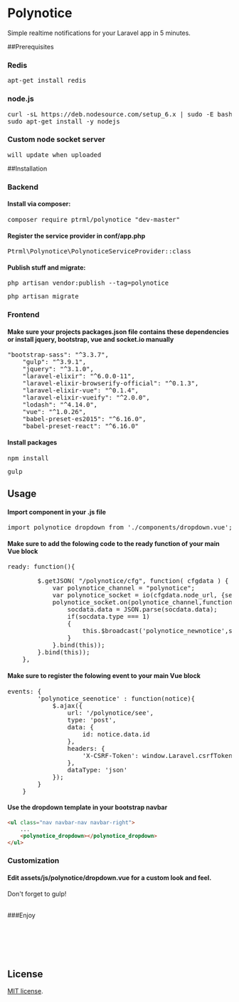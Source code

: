 # Polynotice
Simple realtime notifications for your Laravel app in 5 minutes.

##Prerequisites

### Redis
<pre>apt-get install redis</pre>
### node.js
<pre>curl -sL https://deb.nodesource.com/setup_6.x | sudo -E bash -
sudo apt-get install -y nodejs</pre>
### Custom node socket server
<pre>will update when uploaded</pre>

##Installation

### Backend
#### Install via composer:
<pre>composer require ptrml/polynotice "dev-master"</pre>

#### Register the service provider in <b>conf/app.php</b>
<pre>Ptrml\Polynotice\PolynoticeServiceProvider::class</pre>

#### Publish stuff and migrate:
<pre>php artisan vendor:publish --tag=polynotice</pre>
<pre>php artisan migrate</pre>

### Frontend
#### Make sure your projects <b>packages.json</b> file contains these dependencies or install jquery, bootstrap, vue and socket.io manually
<pre>"bootstrap-sass": "^3.3.7",
    "gulp": "^3.9.1",
    "jquery": "^3.1.0",
    "laravel-elixir": "^6.0.0-11",
    "laravel-elixir-browserify-official": "^0.1.3",
    "laravel-elixir-vue": "^0.1.4",
    "laravel-elixir-vueify": "^2.0.0",
    "lodash": "^4.14.0",
    "vue": "^1.0.26",
    "babel-preset-es2015": "^6.16.0",
    "babel-preset-react": "^6.16.0"</pre>
    
    
#### Install packages
  <pre>npm install</pre>
  <pre>gulp</pre>

## Usage
#### Import component in your .js file
<pre>import polynotice_dropdown from './components/dropdown.vue';</pre>
#### Make sure to add the folowing code to the ready function of your main Vue block
<pre>ready: function(){

        $.getJSON( "/polynotice/cfg", function( cfgdata ) {
            var polynotice_channel = "polynotice";
            var polynotice_socket = io(cfgdata.node_url, {secure: true, query: 'jwt=' + cfgdata.jwt});
            polynotice_socket.on(polynotice_channel,function(socdata){
                socdata.data = JSON.parse(socdata.data);
                if(socdata.type === 1)
                {
                    this.$broadcast('polynotice_newnotice',socdata.data);
                }
            }.bind(this));
        }.bind(this));
    },</pre>
#### Make sure to register the folowing event to your main Vue block
<pre>events: {
        'polynotice_seenotice' : function(notice){
            $.ajax({
                url: '/polynotice/see',
                type: 'post',
                data: {
                    id: notice.data.id
                },
                headers: {
                    'X-CSRF-Token': window.Laravel.csrfToken
                },
                dataType: 'json'
            });
        }
    }</pre>

#### Use the dropdown template in your bootstrap navbar
```html
<ul class="nav navbar-nav navbar-right">
    ...
    <polynotice_dropdown></polynotice_dropdown>
</ul>
```

### Customization
#### Edit <b>assets/js/polynotice/dropdown.vue</b> for a custom look and feel. 
Don't forget to gulp!

<br>
###Enjoy

<br><br><br><br>
## License

[MIT license](http://opensource.org/licenses/MIT).
